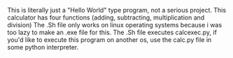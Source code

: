 This is literally just a "Hello World" type program, not a serious project.
This calculator has four functions (adding, subtracting, multiplication and division)
The .Sh file only works on linux operating systems because i was too lazy to make an .exe file for this.
The .Sh file executes calcexec.py, if you'd like to execute this program on another os, use the calc.py file in some python interpreter.
